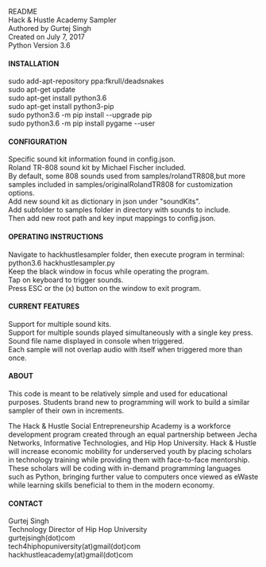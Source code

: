 README  
Hack & Hustle Academy Sampler  
Authored by Gurtej Singh  
Created on July 7, 2017  
Python Version 3.6  

#### INSTALLATION

sudo add-apt-repository ppa:fkrull/deadsnakes  
sudo apt-get update  
sudo apt-get install python3.6  
sudo apt-get install python3-pip  
sudo python3.6 -m pip install --upgrade pip  
sudo python3.6 -m pip install pygame --user  

#### CONFIGURATION

Specific sound kit information found in config.json.  
Roland TR-808 sound kit by Michael Fischer included.  
By default, some 808 sounds used from samples/rolandTR808,but more samples included in samples/originalRolandTR808 for customization options.  
Add new sound kit as dictionary in json under "soundKits".  
Add subfolder to samples folder in directory with sounds to include.  
Then add new root path and key input mappings to config.json.  

#### OPERATING INSTRUCTIONS

Navigate to hackhustlesampler folder, then execute program in terminal:  
python3.6 hackhustlesampler.py  
Keep the black window in focus while operating the program.  
Tap on keyboard to trigger sounds.  
Press ESC or the (x) button on the window to exit program.  

#### CURRENT FEATURES

Support for multiple sound kits.  
Support for multiple sounds played simultaneously with a single key press.  
Sound file name displayed in console when triggered.  
Each sample will not overlap audio with itself when triggered more than once.  

#### ABOUT

This code is meant to be relatively simple and used for educational purposes. Students brand new to programming will work to build a similar sampler of their own in increments.

The Hack & Hustle Social Entrepreneurship Academy is a workforce development program created through an equal partnership between Jecha Networks, Informative Technologies, and Hip Hop University. Hack & Hustle will increase economic mobility for underserved youth by placing scholars in technology training while providing them with face-to-face mentorship. These scholars will be coding with in-demand programming languages such as Python, bringing further value to computers once viewed as eWaste while learning skills beneficial to them in the modern economy.

#### CONTACT

Gurtej Singh  
Technology Director of Hip Hop University  
gurtejsingh(dot)com  
tech4hiphopuniversity(at)gmail(dot)com  
hackhustleacademy(at)gmail(dot)com  


